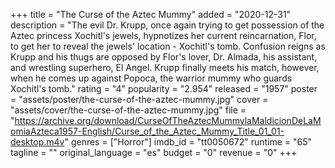 +++
title = "The Curse of the Aztec Mummy"
added = "2020-12-31"
description = "The evil Dr. Krupp, once again trying to get possession of the Aztec princess Xochitl's jewels, hypnotizes her current reincarnation, Flor, to get her to reveal the jewels' location - Xochitl's tomb. Confusion reigns as Krupp and his thugs are opposed by Flor's lover, Dr. Almada, his assistant, and wrestling superhero, El Angel. Krupp finally meets his match, however, when he comes up against Popoca, the warrior mummy who guards Xochitl's tomb."
rating = "4"
popularity = "2.954"
released = "1957"
poster = "assets/poster/the-curse-of-the-aztec-mummy.jpg"
cover = "assets/cover/the-curse-of-the-aztec-mummy.jpg"
file = "https://archive.org/download/CurseOfTheAztecMummylaMaldicionDeLaMomiaAzteca1957-English/Curse_of_the_Aztec_Mummy_Title_01_01-desktop.m4v"
genres = ["Horror"]
imdb_id = "tt0050672"
runtime = "65"
tagline = ""
original_language = "es"
budget = "0"
revenue = "0"
+++